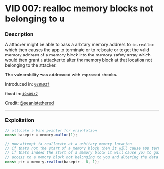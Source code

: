 # VID 007: realloc memory blocks not belonging to u

### Description

A attacker might be able to pass a arbitary memory address to `io.realloc` which then causes the app to terminate or to relocate or to get the valid memory address of a memory block into the memory safety array which would then grant a attacker to alter the memory block at that location not belonging to the attacker.

The vulnerability was addressed with improved checks.

Introduced in: [`028a03f`](https://github.com/ProjectNyxian/Nyxian/commit/028a03fa5a7bd434b091870061011aafab739772)

fixed in: [`40a09c7`](https://github.com/ProjectNyxian/Nyxian/commit/40a09c70d426fa21899999a9319b513af2795fd9#diff-dd9cfb8a83d8e55a84a6f201e0ed97f0ea1cbbe87eaff7c425c6b901788565d7)

Credit: [@seanistethered](https://github.com/seanistethered)

---

### Exploitation

```js
// allocate a base pointer for orientation
const baseptr = memory.malloc(1);

// now attempt to reallocate at a arbitary memory location
// if thats not the start of a memory block then it will cause app termination
// if thats indeed the start of a memory block it will cause you to gain
// access to a memory block not belonging to you and altering the data of it.
const ptr = memory.realloc(baseptr - 8, 1);
```

